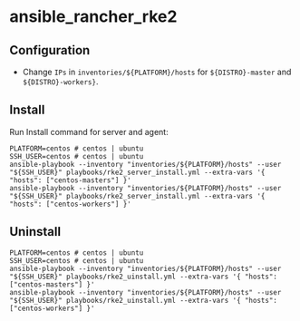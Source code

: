 # ansible_rancher_rke2

## Configuration

- Change `IPs` in `inventories/${PLATFORM}/hosts` for `${DISTRO}-master` and `${DISTRO}-workers}`.
## Install

Run Install command for server and agent:

```
PLATFORM=centos # centos | ubuntu
SSH_USER=centos # centos | ubuntu
ansible-playbook --inventory "inventories/${PLATFORM}/hosts" --user "${SSH_USER}" playbooks/rke2_server_install.yml --extra-vars '{ "hosts": ["centos-masters"] }'
ansible-playbook --inventory "inventories/${PLATFORM}/hosts" --user "${SSH_USER}" playbooks/rke2_server_install.yml --extra-vars '{ "hosts": ["centos-workers"] }'
```

## Uninstall

```
PLATFORM=centos # centos | ubuntu
SSH_USER=centos # centos | ubuntu
ansible-playbook --inventory "inventories/${PLATFORM}/hosts" --user "${SSH_USER}" playbooks/rke2_uinstall.yml --extra-vars '{ "hosts": ["centos-masters"] }'
ansible-playbook --inventory "inventories/${PLATFORM}/hosts" --user "${SSH_USER}" playbooks/rke2_uinstall.yml --extra-vars '{ "hosts": ["centos-workers"] }'
```